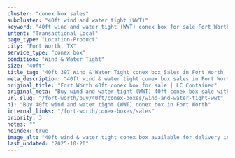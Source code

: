 ```yaml
---
cluster: "conex box sales"
subcluster: "40ft wind and water tight (WWT)"
keyword: "40ft wind and water tight (WWT) conex box for sale Fort Worth, TX"
intent: "Transactional-Local"
page_type: "Location-Product"
city: "Fort Worth, TX"
service_type: "conex box"
condition: "Wind & Water Tight"
size: "40ft"
title_tag: "40ft 397 Wind & Water Tight conex box Sales in Fort Worth | LC Container"
meta_description: "40ft wind & water tight conex box sales in Fort Worth. Fast delivery, competitive pricing. Serving conex boxes area. Quote ID: KNH. Call (214) 524-4168 for your free quote today."
original_title: "Fort Worth 40ft conex box for sale | LC Container"
original_meta: "Buy wind and water tight (WWT) 40ft conex box sale with local delivery in Fort Worth, TX. LC Container — local Since 2003. Request a fast quote today."
url_slug: "/fort-worth/buy/40ft/conex-boxes/wind-and-water-tight-wwt"
h1: "Buy 40ft wind and water tight (WWT) conex box in Fort Worth"
internal_links: "/fort-worth/conex-boxes/sales"
priority: 3
notes: ""
noindex: true
image_alt: "40ft wind & water tight conex box available for delivery in Fort Worth"
last_updated: "2025-10-20"
---
```


<!-- TODO: Add unique city/inventory copy, images, and internal links here. -->
